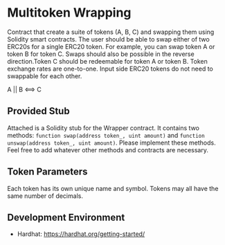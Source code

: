 # Multitoken Wrapping

Contract that create a suite of tokens (A, B, C) and swapping them using Solidity smart contracts. The user should be able to swap either of two ERC20s for a single ERC20 token. For example, you can swap token A or token B for token C. Swaps should also be possible in the reverse direction.Token C should be redeemable for token A or token B. Token exchange rates are one-to-one. Input side ERC20 tokens do not need to swappable for each other.

A || B <==> C

## Provided Stub
Attached is a Solidity stub for the Wrapper contract. It contains two methods: `function swap(address token_, uint amount)` and `function unswap(address token_, uint amount)`. Please implement these methods. Feel free to add whatever other methods and contracts are necessary.

## Token Parameters
Each token has its own unique name and symbol. Tokens may all have the same number of decimals.


## Development Environment
- Hardhat: https://hardhat.org/getting-started/
